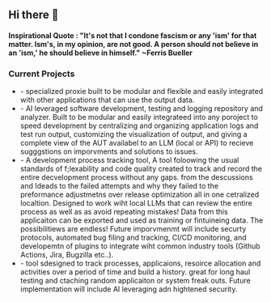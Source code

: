 ## Hi there 👋 

#### Inspirational Quote : "It's not that I condone fascism or any 'ism' for that matter. Ism's, in my opinion, are not good. A person should not believe in an 'ism,' he should believe in himself." ~Ferris Bueller 

### Current Projects 
  * <Interceptor> - specialized proxie built to be modular and flexible and easily integrated with other applications that can use the output data.
  * <LogicLens> - AI leveraged software development, testing and logging repository and analyzer. Built to be modular and easily integrateed into any poroject to speed development by centralizing and organizing application logs and test run output, customizing the visualization of output, and giving a complete view of the AUT availabel to an LLM (local or API) to recieve sugggstions on imporvments and solutions to issues.
  * <SigFile> - A development process tracking tool, A tool foloowing the usual standards of f;lexability and code quality created to track and record the entire decvelopment process without any gaps. from the descussions and Ideads to the failed attempts and why they failed to the preformance adjustmetns over release optimization all in one cetralized localtion. Designed to work wiht local LLMs that can review the entire process as well as as avoid repeating mistakes! Data from this applicaiton can be exported and used as training or fintuineing data. The possibilitiews are endless! Future imporvmenmt will include securty protocols, automated bug filing and tracking, CI/CD monitoring, and developemtn of plugins to integrate wiht common industry tools (Github Actions, Jira, Bugzilla etc..).   
  * <System Monitor> - tool sdesigned to track processes, applicaions, resoirce allocation and activities over a period of time and build a history. great for long haul testing and ctaching random applicaiton or system freak outs. Future implementation will include AI leveraging adn hightened security.       

<!--
**AkashicRecords/AkashicRecords** is a ✨ _special_ ✨ repository because its `README.md` (this file) appears on your GitHub profile.

Here are some ideas to get you started:

- 🔭 I’m currently working on ...
- 🌱 I’m currently learning ...
- 👯 I’m looking to collaborate on ...
- 🤔 I’m looking for help with ...
- 💬 Ask me about ...
- 📫 How to reach me: ...
- 😄 Pronouns: ...
- ⚡ Fun fact: ...
-->
